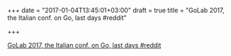 +++
date = "2017-01-04T13:45:01+03:00"
draft = true
title = "GoLab 2017, the Italian conf. on Go, last days  #reddit"

+++

<p><a href="https://t.co/qRx5I4Qw2p">GoLab 2017, the Italian conf. on Go, last days  #reddit</a></p>
